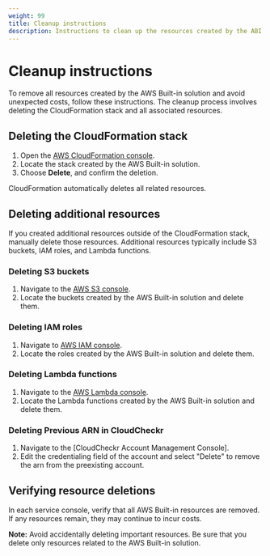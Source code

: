 ```yaml
---
weight: 99
title: Cleanup instructions
description: Instructions to clean up the resources created by the ABI package
---
```


# Cleanup instructions

To remove all resources created by the AWS Built-in solution and avoid unexpected costs, follow these instructions. The cleanup process involves deleting the CloudFormation stack and all associated resources.

## Deleting the CloudFormation stack

1. Open the [AWS CloudFormation console](https://console.aws.amazon.com/cloudformation/).
2. Locate the stack created by the AWS Built-in solution.
3. Choose **Delete**, and confirm the deletion.

CloudFormation automatically deletes all related resources.

## Deleting additional resources

If you created additional resources outside of the CloudFormation stack, manually delete those resources. Additional resources typically include S3 buckets, IAM roles, and Lambda functions.

### Deleting S3 buckets

1. Navigate to the [AWS S3 console](https://s3.console.aws.amazon.com/s3/).
2. Locate the buckets created by the AWS Built-in solution and delete them.

### Deleting IAM roles

1. Navigate to [AWS IAM console](https://console.aws.amazon.com/iam/).
2. Locate the roles created by the AWS Built-in solution and delete them.

### Deleting Lambda functions

1. Navigate to the [AWS Lambda console](https://console.aws.amazon.com/lambda/).
2. Locate the Lambda functions created by the AWS Built-in solution and delete them.

### Deleting Previous ARN in CloudCheckr

1. Navigate to the [CloudCheckr Account Management Console].
2. Edit the credentialing field of the account and select "Delete" to remove the arn from the preexisting account.

## Verifying resource deletions

In each service console, verify that all AWS Built-in resources are removed. If any resources remain, they may continue to incur costs.

**Note:** Avoid accidentally deleting important resources. Be sure that you delete only resources related to the AWS Built-in solution.
